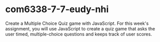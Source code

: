 # com6338-7-7-eudy-nhi
Create a Multiple Choice Quiz game with JavaScript.  For this week's assignment, you will use JavaScript to create a quiz game that asks the user timed, multiple-choice questions and keeps track of user scores.
